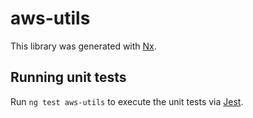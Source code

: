 # aws-utils

This library was generated with [Nx](https://nx.dev).

## Running unit tests

Run `ng test aws-utils` to execute the unit tests via [Jest](https://jestjs.io).
